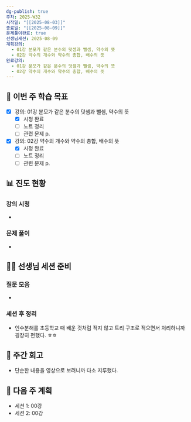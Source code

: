 ```yaml
---
dg-publish: true
주차: 2025-W32
시작일: "[[2025-08-03]]"
종료일: "[[2025-08-09]]"
문제풀이완료: true
선생님세션: 2025-08-09
계획강의:
  - 01강 분모가 같은 분수의 덧셈과 뺄셈, 약수의 뜻
  - 02강 약수의 개수와 약수의 총합, 배수의 뜻
완료강의:
  - 01강 분모가 같은 분수의 덧셈과 뺄셈, 약수의 뜻
  - 02강 약수의 개수와 약수의 총합, 배수의 뜻
---
```


## 📅 이번 주 학습 목표
<!-- 최소 2개 강의 -->
- [x] 강의:   01강 분모가 같은 분수의 덧셈과 뺄셈, 약수의 뜻
  - [x] 시청 완료 
  - [ ] 노트 정리
  - [ ] 관련 문제 p.
- [x] 강의: 02강 약수의 개수와 약수의 총합, 배수의 뜻 
  - [x] 시청 완료
  - [ ] 노트 정리
  - [ ] 관련 문제 p.

## 📊 진도 현황
### 강의 시청
- 

### 문제 풀이
- 

## 👩‍🏫 선생님 세션 준비
### 질문 모음
<!-- 이번 주 질문할 문제들 링크 -->
- 

### 세션 후 정리
<!-- 선생님 세션 후 핵심 내용 -->
- 인수분해를 초등학교 때 배운 것처럼 적지 않고 트리 구조로 적으면서 처리하니까 굉장히 편했다. ㅎㅎ

## 📝 주간 회고
- 단순한 내용을 영상으로 보려니까 다소 지루했다. 

## 📅 다음 주 계획
- 세션 1: 00강
- 세션 2: 00강